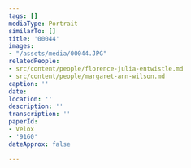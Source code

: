 ```yaml
---
tags: []
mediaType: Portrait
similarTo: []
title: '00044'
images:
- "/assets/media/00044.JPG"
relatedPeople:
- src/content/people/florence-julia-entwistle.md
- src/content/people/margaret-ann-wilson.md
caption: ''
date: 
location: ''
description: ''
transcription: ''
paperId:
- Velox
- '9160'
dateApprox: false

---
```

